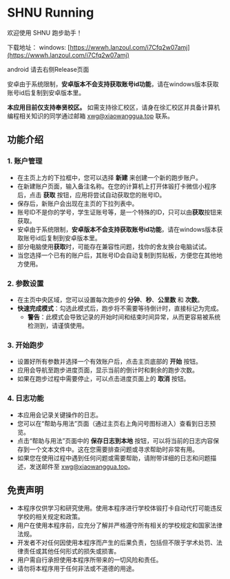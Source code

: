 # SHNU Running

欢迎使用 SHNU 跑步助手！

下载地址：
windows: [https://wwwh.lanzoul.com/i7Cfq2w07amj](https://wwwh.lanzoul.com/i7Cfq2w07amj)

android  请去右侧Release页面

安卓由于系统限制，**安卓版本不会支持获取账号id功能**，请在windows版本获取账号id后复制到安卓版本里。

**本应用目前仅支持奉贤校区。** 如需支持徐汇校区，请身在徐汇校区并具备计算机编程相关知识的同学通过邮箱 xwg@xiaowanggua.top 联系。


## 功能介绍

### 1. 账户管理
   - 在主页上方的下拉框中，您可以选择 **新建** 来创建一个新的跑步账户。
   - 在新建账户页面，输入备注名称。在您的计算机上打开体锻打卡微信小程序后，点击 **获取** 按钮，应用将尝试自动获取您的账号ID。
   - 保存后，新账户会出现在主页的下拉列表中。
   - 账号ID不是你的学号，学生证账号等，是一个特殊的ID，只可以由**获取**按钮来获取。
   - 安卓由于系统限制，**安卓版本不会支持获取账号id功能**，请在windows版本获取账号id后复制到安卓版本里。
   - 部分电脑使用**获取**时，可能存在兼容性问题，找你的舍友换台电脑试试。
   - 当您选择一个已有的账户后，其账号ID会自动复制到剪贴板，方便您在其他地方使用。

### 2. 参数设置
   - 在主页中央区域，您可以设置每次跑步的 **分钟**、**秒**、**公里数** 和 **次数**。
   - **快速完成模式**：勾选此模式后，跑步将不需要等待倒计时，直接标记为完成。
     - **警告**：此模式会导致记录的开始时间和结束时间异常，从而更容易被系统检测到，请谨慎使用。

### 3. 开始跑步
   - 设置好所有参数并选择一个有效账户后，点击主页底部的 **开始** 按钮。
   - 应用会导航至跑步进度页面，显示当前的倒计时和剩余的跑步次数。
   - 如果在跑步过程中需要停止，可以点击进度页面上的 **取消** 按钮。

### 4. 日志功能
   - 本应用会记录关键操作的日志。
   - 您可以在“帮助与用法”页面（通过主页右上角问号图标进入）查看到日志预览。
   - 点击“帮助与用法”页面中的 **保存日志到本地** 按钮，可以将当前的日志内容保存到一个文本文件中。这在您需要排查问题或寻求帮助时非常有用。
   - 如果您在使用过程中遇到任何问题或需要帮助，请附带详细的日志和问题描述，发送邮件至 xwg@xiaowanggua.top。

## 免责声明

- 本程序仅供学习和研究使用。使用本程序进行学校体锻打卡自动代打可能违反学校的相关规定和政策。
- 用户在使用本程序前，应充分了解并严格遵守所有相关的学校规定和国家法律法规。
- 开发者不对任何因使用本程序而产生的后果负责，包括但不限于学术处罚、法律责任或其他任何形式的损失或损害。
- 用户需自行承担使用本程序所带来的一切风险和责任。
- 请勿将本程序用于任何非法或不道德的用途。
